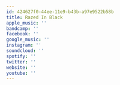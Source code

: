 ```yaml
---
id: 424627f0-44ee-11e9-b43b-a97e9522b58b
title: Razed In Black
apple_music: ''
bandcamp: ''
facebook: ''
google_music: ''
instagram: ''
soundcloud: ''
spotify: ''
twitter: ''
website: ''
youtube: ''
---
```

